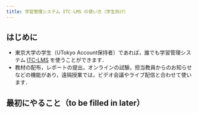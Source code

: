 ```yaml
---
title: 学習管理システム ITC-LMS の使い方（学生向け）
---
```



## はじめに
* 東京大学の学生（UTokyo Account保持者）であれば，誰でも学習管理システム <a href="https://itc-lms.ecc.u-tokyo.ac.jp/login" target="_blank">ITC-LMS</a> を使うことができます．
* 教材の配布，レポートの提出，オンラインの試験，担当教員からのお知らせなどの機能があり，遠隔授業では，ビデオ会議やライブ配信と合わせて使います．

## 最初にやること（to be filled in later）
